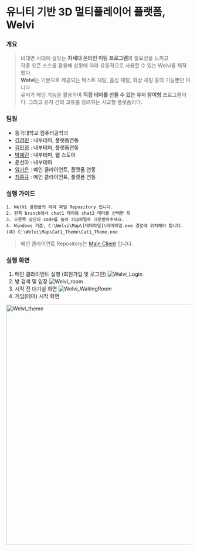 # 유니티 기반 3D 멀티플레이어 플랫폼, **Welvi**

### 개요
> 비대면 시대에 걸맞는 **차세대 온라인 미팅 프로그램**의 필요성을 느끼고<br>
각종 오픈 소스를 활용해 상황에 따라 유동적으로 사용할 수 있는 Welvi를 제작했다.<br>
**Welvi**는 기본으로 제공되는 텍스트 채팅, 음성 채팅, 화상 채팅 등의 기능뿐만 아니라<br>
유저가 해당 기능을 활용하여 **직접 테마를 만들 수 있는 유저 참여형** 프로그램이다. 그리고 유저 간의 교류를 장려하는 사교형 플랫폼이다.

### 팀원
* 동국대학교 컴퓨터공학과
* [김경민](https://github.com/kmkim2051) : 내부테마, 플랫폼연동
* [김민정](https://github.com/kimminje0ng) : 내부테마, 플랫폼연동
* [박예린](https://github.com/pyr53540) : 내부테마, 웹 스토어
* 윤선아 : 내부테마
* [임가은](https://github.com/gaeunIm) : 메인 클라이언트, 플랫폼 연동
* [최홍규](https://github.com/gomgun-lab) : 메인 클라이언트, 플랫폼 연동

### 실행 가이드
    1. WelVi 플랫폼의 테마 파일 Repository 입니다.
    2. 왼쪽 branch에서 chat1 테마와 chat2 테마를 선택한 뒤
    3. 오른쪽 상단의 code를 눌러 zip파일로 다운받아주세요.
    4. Windows 기준, C:\Welvi\Map\[테마파일]\테마파일.exe 경로에 위치해야 합니다.
    (예) C:\Welvi\Map\Cat1_Theme\Cat1_Theme.exe

> 메인 클라이언트 Repository는
[Main Client](https://github.com/CSID-DGU/2021-1-OSSP2-Opener-1-2) 입니다.

### 실행 화면
1. 메인 클라이언트 실행 (회원가입 및 로그인)
![Welvi_Login](https://user-images.githubusercontent.com/21987690/122279447-00d9a280-cf23-11eb-8ebb-8fad603866c9.jpg)
2. 방 검색 및 입장
![Welvi_room](https://user-images.githubusercontent.com/21987690/122279479-0a630a80-cf23-11eb-905a-31e3f5ac5402.jpg)
3. 시작 전 대기실 화면
![Welvi_WaitingRoom](https://user-images.githubusercontent.com/21987690/122279466-06cf8380-cf23-11eb-8c6b-ace3737aedcd.jpg)
4. 게임(테마) 시작 화면
<img width="655" alt="Welvi_theme" src="https://user-images.githubusercontent.com/21987690/122279487-0b943780-cf23-11eb-91b5-2943876f5e8c.png">





